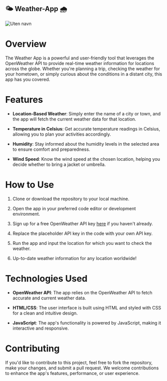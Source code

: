 ##  🌤️ Weather-App 🌧️

![Uten navn](https://github.com/Ibbert/Weather-App/assets/105546679/84d96315-43b1-4fc6-8b6e-75b2c3b8ce4b)

# Overview

The Weather App is a powerful and user-friendly tool that leverages the OpenWeather API to provide real-time weather information for locations across the globe. Whether you're planning a trip, checking the weather for your hometown, or simply curious about the conditions in a distant city, this app has you covered.

# Features

- **Location-Based Weather**: Simply enter the name of a city or town, and the app will fetch the current weather data for that location.

- **Temperature in Celsius**: Get accurate temperature readings in Celsius, allowing you to plan your activities accordingly.

- **Humidity**: Stay informed about the humidity levels in the selected area to ensure comfort and preparedness.

- **Wind Speed**: Know the wind speed at the chosen location, helping you decide whether to bring a jacket or umbrella.

# How to Use

1. Clone or download the repository to your local machine.

2. Open the app in your preferred code editor or development environment.

3. Sign up for a free OpenWeather API key [here](https://openweathermap.org/api) if you haven't already.

4. Replace the placeholder API key in the code with your own API key.

5. Run the app and input the location for which you want to check the weather.

6. Up-to-date weather information for any location worldwide!

# Technologies Used

- **OpenWeather API**: The app relies on the OpenWeather API to fetch accurate and current weather data.

- **HTML/CSS**: The user interface is built using HTML and styled with CSS for a clean and intuitive design.

- **JavaScript**: The app's functionality is powered by JavaScript, making it interactive and responsive.

# Contributing

If you'd like to contribute to this project, feel free to fork the repository, make your changes, and submit a pull request. We welcome contributions to enhance the app's features, performance, or user experience.
